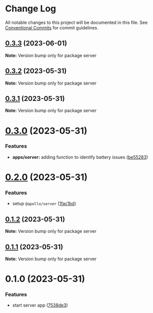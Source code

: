 # Change Log

All notable changes to this project will be documented in this file.
See [Conventional Commits](https://conventionalcommits.org) for commit guidelines.

## [0.3.3](https://github.com/emunhoz/battery-issue-tracker/compare/server@0.3.2...server@0.3.3) (2023-06-01)

**Note:** Version bump only for package server





## [0.3.2](https://github.com/emunhoz/battery-issue-tracker/compare/server@0.3.1...server@0.3.2) (2023-05-31)

**Note:** Version bump only for package server





## [0.3.1](https://github.com/emunhoz/battery-issue-tracker/compare/server@0.3.0...server@0.3.1) (2023-05-31)

**Note:** Version bump only for package server





# [0.3.0](https://github.com/emunhoz/battery-issue-tracker/compare/server@0.2.0...server@0.3.0) (2023-05-31)


### Features

* **apps/server:** adding function to identify battery issues ([be55283](https://github.com/emunhoz/battery-issue-tracker/commit/be5528389690ccb3532261cd81e6309d4b2c6e68))





# [0.2.0](https://github.com/emunhoz/battery-issue-tracker/compare/server@0.1.2...server@0.2.0) (2023-05-31)


### Features

* setup `@apollo/server` ([1fac1bd](https://github.com/emunhoz/battery-issue-tracker/commit/1fac1bdc62b18ec9c4f7111b14ab78d95e4bc99b))





## [0.1.2](https://github.com/emunhoz/battery-issue-tracker/compare/server@0.1.1...server@0.1.2) (2023-05-31)

**Note:** Version bump only for package server





## [0.1.1](https://github.com/emunhoz/battery-issue-tracker/compare/server@0.1.0...server@0.1.1) (2023-05-31)

**Note:** Version bump only for package server





# 0.1.0 (2023-05-31)


### Features

* start server app ([7538de3](https://github.com/emunhoz/battery-issue-tracker/commit/7538de34d687d61f3ec77a56536970b4157a84b1))
